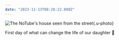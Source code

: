 ```yaml
---
date: "2023-11-13T08:28:22.000Z"
---
```


![The NoTube's house seen from the street](/assets/images/1704798300040.jpg){.u-photo}

First day of what can change the life of our daughter 🤞